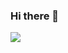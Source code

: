 ### Hi there 👋
[![](https://github.com/emilytin0206/emilytin0206/assets/59383605/2078761e-3a0d-4dd8-9e60-8b5e6fa9a083)](https://www.youtube.com/watch?v=dQw4w9WgXcQ)



<!--
**emilytin0206/emilytin0206** is a ✨ _special_ ✨ repository because its `README.md` (this file) appears on your GitHub profile.

Here are some ideas to get you started:

- 🔭 I’m currently working on ...
- 🌱 I’m currently learning ...
- 👯 I’m looking to collaborate on ...
- 🤔 I’m looking for help with ...
- 💬 Ask me about ...
- 📫 How to reach me: ...
- 😄 Pronouns: ...
- ⚡ Fun fact: ...
-->
